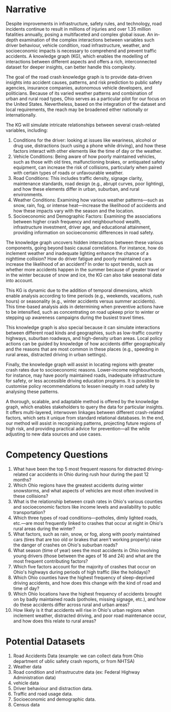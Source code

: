 # Narrative
Despite improvements in infrastructure, safety rules, and technology, road incidents continue to result in millions of injuries and over 1.35 million fatalities annually, posing a multifaceted and complex global issue. An in-depth examination of the complex interactions between variables such driver behaviour, vehicle condition, road infrastructure, weather, and socioeconomic impacts is necessary to comprehend and prevent traffic accidents. A knowledge graph (KG), which enables the modelling of interactions between different aspects and offers a rich, interconnected dataset for deeper insights, can better handle this complexity.

The goal of the road crash knowledge graph is to provide data-driven insights into accident causes, patterns, and risk prediction to public safety agencies, insurance companies, autonomous vehicle developers, and politicians. Because of its varied weather patterns and combination of urban and rural road types, Ohio serves as a particular pilot for our focus on the United States. Nevertheless, based on the integration of the dataset and local requirements, the reach may be broadened either nationally or internationally.

The KG will simulate intricate relationships between several crash-related variables, including:

1) Conditions for the driver: looking at issues like weariness, alcohol or drug use, distractions (such using a phone while driving), and how these factors interact with other elements like the time of day or the weather.
2) Vehicle Conditions: Being aware of how poorly maintained vehicles, such as those with old tires, malfunctioning brakes, or antiquated safety equipment, can increase the risk of collisions, particularly when paired with certain types of roads or unfavourable weather.
3) Road Conditions: This includes traffic density, signage clarity, maintenance standards, road design (e.g., abrupt curves, poor lighting), and how these elements differ in urban, suburban, and rural environments.
4) Weather Conditions: Examining how various weather patterns—such as snow, rain, fog, or intense heat—increase the likelihood of accidents and how these impacts vary with the season and the location.
5) Socioeconomic and Demographic Factors: Examining the associations between higher crash frequency and neighbourhood wealth, infrastructure investment, driver age, and educational attainment, providing information on socioeconomic differences in road safety.

The knowledge graph uncovers hidden interactions between these various components, going beyond basic causal correlations. For instance, how do inclement weather and inadequate lighting enhance the chance of a nighttime collision? How do driver fatigue and poorly maintained cars increase the likelihood of an accident? In order to spot trends, such as whether more accidents happen in the summer because of greater travel or in the winter because of snow and ice, the KG can also take seasonal data into account.

This KG is dynamic due to the addition of temporal dimensions, which enable analysis according to time periods (e.g., weekends, vacations, rush hours) or seasonality (e.g., winter accidents versus summer accidents). This time-based analysis aids in determining when preventive actions have to be intensified, such as concentrating on road upkeep prior to winter or stepping up awareness campaigns during the busiest travel times.

This knowledge graph is also special because it can simulate interactions between different road kinds and geographies, such as low-traffic country highways, suburban roadways, and high-density urban areas. Local policy actions can be guided by knowledge of how accidents differ geographically and the reasons that are most common in these places (e.g., speeding in rural areas, distracted driving in urban settings).

Finally, the knowledge graph will assist in locating regions with greater crash rates due to socioeconomic reasons. Lower-income neighbourhoods, for instance, may have poorly maintained roads, inadequate infrastructure for safety, or less accessible driving education programs. It is possible to customise policy recommendations to lessen inequity in road safety by analysing these patterns.

A thorough, scalable, and adaptable method is offered by the knowledge graph, which enables stakeholders to query the data for particular insights. It offers multi-layered, interwoven linkages between different crash-related factors, which sets it unique from standard relational databases. In the end, our method will assist in recognising patterns, projecting future regions of high risk, and providing practical advice for prevention—all the while adjusting to new data sources and use cases.


#  Competency Questions
1. What have been the top 5 most frequent reasons for distracted driving-related car accidents in Ohio during rush hour during the past 12 months?
2. Which Ohio regions have the greatest accidents during winter snowstorms, and what aspects of vehicles are most often involved in these collisions?
3. What is the relationship between crash rates in Ohio's various counties and socioeconomic factors like income levels and availability to public transportation?
4. Which three types of road conditions—potholes, dimly lighted roads, etc.—are most frequently linked to crashes that occur at night in Ohio's rural areas during the winter?
5. What factors, such as rain, snow, or fog, along with poorly maintained cars (tires that are too old or brakes that aren't working properly) raise the danger of crashes on Ohio's suburban roads?
6. What season (time of year) sees the most accidents in Ohio involving young drivers (those between the ages of 16 and 24) and what are the most frequent contributing factors?
7. Which five factors account for the majority of crashes that occur on Ohio's highways during periods of high traffic (like the holidays)?
8. Which Ohio counties have the highest frequency of sleep-deprived driving accidents, and how does this change with the kind of road and time of day?
9. Which Ohio locations have the highest frequency of accidents brought on by badly maintained roads (potholes, missing signage, etc.), and how do these accidents differ across rural and urban areas?
10. How likely is it that accidents will rise in Ohio's urban regions when inclement weather, distracted driving, and poor road maintenance occur, and how does this relate to rural areas?


#  Potential Datasets 
1. Road Accidents Data (example: we can collect data from Ohio department of ublic safety crash reports, or from NHTSA) 
2. Weather data
3. Road condition and infrastrucutre data (ex: Federal Highway Administration data)
4. vehicle data
5. Driver behaviour and distraction data.
6. Traffic and road usage data.
7. Socioeconomic and demographic data.
8. Census data



